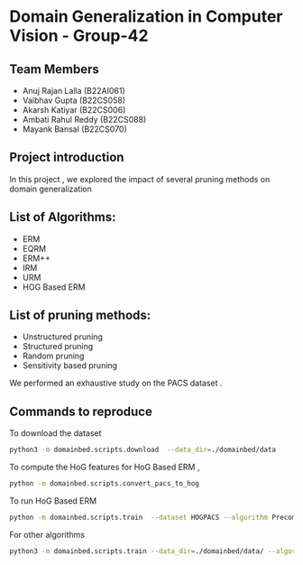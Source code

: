 # Domain Generalization in Computer Vision - Group-42

## Team Members 
- Anuj Rajan Lalla (B22AI061)
- Vaibhav Gupta (B22CS058)
- Akarsh Katiyar (B22CS006)
- Ambati Rahul Reddy (B22CS088)
- Mayank Bansal (B22CS070)
    
## Project introduction 
In this project , we explored the impact of several pruning methods on domain generalization 

## List of Algorithms:
- ERM
- EQRM
- ERM++
- IRM
- URM
- HOG Based ERM

## List of pruning methods:
- Unstructured pruning
- Structured pruning
- Random pruning
- Sensitivity based pruning

We performed an exhaustive study on the PACS dataset . 

## Commands to reproduce
To download the dataset
```sh
python3 -m domainbed.scripts.download  --data_dir=./domainbed/data
```

To compute the HoG features for HoG Based ERM ,
```sh
python -m domainbed.scripts.convert_pacs_to_hog
```

To run HoG Based ERM
```sh
python -m domainbed.scripts.train  --dataset HOGPACS --algorithm PrecomputedHOGMLP  --data_dir=./domainbed/data/ --test_env 0 --hparams "{}" --output_dir plain/HOGPACS/0
```

For other algorithms
```sh
python3 -m domainbed.scripts.train --data_dir=./domainbed/data/ --algorithm EQRM --dataset PACS --test_env 0 --output_dir plain/EQRM/0
```

